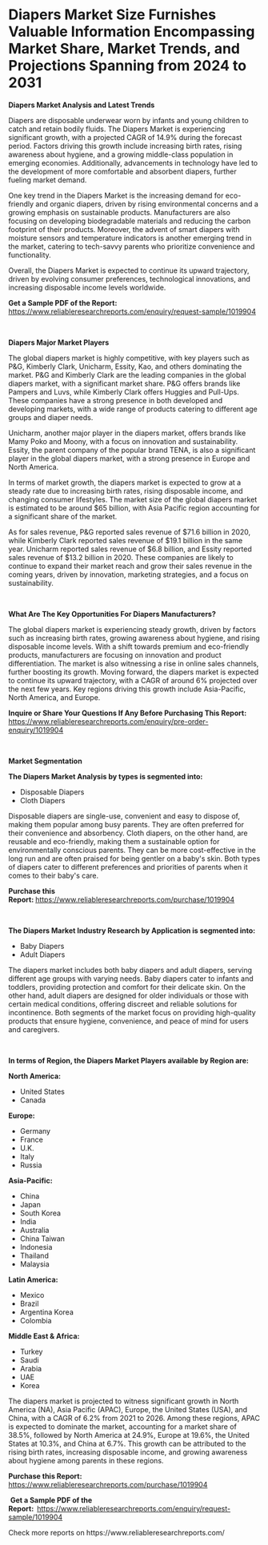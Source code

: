 <p><h1>Diapers Market Size Furnishes Valuable Information Encompassing Market Share, Market Trends, and Projections Spanning from 2024 to 2031</h1></p><p><strong>Diapers Market Analysis and Latest Trends</strong></p>
<p><p>Diapers are disposable underwear worn by infants and young children to catch and retain bodily fluids. The Diapers Market is experiencing significant growth, with a projected CAGR of 14.9% during the forecast period. Factors driving this growth include increasing birth rates, rising awareness about hygiene, and a growing middle-class population in emerging economies. Additionally, advancements in technology have led to the development of more comfortable and absorbent diapers, further fueling market demand.</p><p>One key trend in the Diapers Market is the increasing demand for eco-friendly and organic diapers, driven by rising environmental concerns and a growing emphasis on sustainable products. Manufacturers are also focusing on developing biodegradable materials and reducing the carbon footprint of their products. Moreover, the advent of smart diapers with moisture sensors and temperature indicators is another emerging trend in the market, catering to tech-savvy parents who prioritize convenience and functionality.</p><p>Overall, the Diapers Market is expected to continue its upward trajectory, driven by evolving consumer preferences, technological innovations, and increasing disposable income levels worldwide.</p></p>
<p><strong>Get a Sample PDF of the Report:&nbsp;</strong> <a href="https://www.reliableresearchreports.com/enquiry/request-sample/1019904">https://www.reliableresearchreports.com/enquiry/request-sample/1019904</a></p>
<p>&nbsp;</p>
<p><strong>Diapers Major Market Players</strong></p>
<p><p>The global diapers market is highly competitive, with key players such as P&G, Kimberly Clark, Unicharm, Essity, Kao, and others dominating the market. P&G and Kimberly Clark are the leading companies in the global diapers market, with a significant market share. P&G offers brands like Pampers and Luvs, while Kimberly Clark offers Huggies and Pull-Ups. These companies have a strong presence in both developed and developing markets, with a wide range of products catering to different age groups and diaper needs.</p><p>Unicharm, another major player in the diapers market, offers brands like Mamy Poko and Moony, with a focus on innovation and sustainability. Essity, the parent company of the popular brand TENA, is also a significant player in the global diapers market, with a strong presence in Europe and North America.</p><p>In terms of market growth, the diapers market is expected to grow at a steady rate due to increasing birth rates, rising disposable income, and changing consumer lifestyles. The market size of the global diapers market is estimated to be around $65 billion, with Asia Pacific region accounting for a significant share of the market.</p><p>As for sales revenue, P&G reported sales revenue of $71.6 billion in 2020, while Kimberly Clark reported sales revenue of $19.1 billion in the same year. Unicharm reported sales revenue of $6.8 billion, and Essity reported sales revenue of $13.2 billion in 2020. These companies are likely to continue to expand their market reach and grow their sales revenue in the coming years, driven by innovation, marketing strategies, and a focus on sustainability.</p></p>
<p>&nbsp;</p>
<p><strong>What Are The Key Opportunities For Diapers Manufacturers?</strong></p>
<p><p>The global diapers market is experiencing steady growth, driven by factors such as increasing birth rates, growing awareness about hygiene, and rising disposable income levels. With a shift towards premium and eco-friendly products, manufacturers are focusing on innovation and product differentiation. The market is also witnessing a rise in online sales channels, further boosting its growth. Moving forward, the diapers market is expected to continue its upward trajectory, with a CAGR of around 6% projected over the next few years. Key regions driving this growth include Asia-Pacific, North America, and Europe.</p></p>
<p><strong>Inquire or Share Your Questions If Any Before Purchasing This Report:</strong> <a href="https://www.reliableresearchreports.com/enquiry/pre-order-enquiry/1019904">https://www.reliableresearchreports.com/enquiry/pre-order-enquiry/1019904</a></p>
<p>&nbsp;</p>
<p><strong>Market Segmentation</strong></p>
<p><strong>The Diapers Market Analysis by types is segmented into:</strong></p>
<p><ul><li>Disposable Diapers</li><li>Cloth Diapers</li></ul></p>
<p><p>Disposable diapers are single-use, convenient and easy to dispose of, making them popular among busy parents. They are often preferred for their convenience and absorbency. Cloth diapers, on the other hand, are reusable and eco-friendly, making them a sustainable option for environmentally conscious parents. They can be more cost-effective in the long run and are often praised for being gentler on a baby's skin. Both types of diapers cater to different preferences and priorities of parents when it comes to their baby's care.</p></p>
<p><strong>Purchase this Report:&nbsp;</strong><a href="https://www.reliableresearchreports.com/purchase/1019904">https://www.reliableresearchreports.com/purchase/1019904</a></p>
<p>&nbsp;</p>
<p><strong>The Diapers Market Industry Research by Application is segmented into:</strong></p>
<p><ul><li>Baby Diapers</li><li>Adult Diapers</li></ul></p>
<p><p>The diapers market includes both baby diapers and adult diapers, serving different age groups with varying needs. Baby diapers cater to infants and toddlers, providing protection and comfort for their delicate skin. On the other hand, adult diapers are designed for older individuals or those with certain medical conditions, offering discreet and reliable solutions for incontinence. Both segments of the market focus on providing high-quality products that ensure hygiene, convenience, and peace of mind for users and caregivers.</p></p>
<p>&nbsp;</p>
<p><strong>In terms of Region, the Diapers Market Players available by Region are:</strong></p>
<p>
    <p> <strong> North America: </strong>
        <ul>
            <li>United States</li>
            <li>Canada</li>
        </ul>
        </p> 
    <p> <strong> Europe: </strong>
        <ul>
            <li>Germany</li>
            <li>France</li>
            <li>U.K.</li>
            <li>Italy</li>
            <li>Russia</li>
        </ul>
        </p> 
    <p> <strong> Asia-Pacific: </strong>
        <ul>
            <li>China</li>
            <li>Japan</li>
            <li>South Korea</li>
            <li>India</li>
            <li>Australia</li>
            <li>China Taiwan</li>
            <li>Indonesia</li>
            <li>Thailand</li>
            <li>Malaysia</li>
        </ul>
        </p> 
    <p> <strong> Latin America: </strong>
        <ul>
            <li>Mexico</li>
            <li>Brazil</li>
            <li>Argentina Korea</li>
            <li>Colombia</li>
        </ul>
        </p> 
    <p> <strong> Middle East & Africa: </strong>
        <ul>
            <li>Turkey</li>
            <li>Saudi</li>
            <li>Arabia</li>
            <li>UAE</li>
            <li>Korea</li>
        </ul>
    </p>
    </p>
<p><p>The diapers market is projected to witness significant growth in North America (NA), Asia Pacific (APAC), Europe, the United States (USA), and China, with a CAGR of 6.2% from 2021 to 2026. Among these regions, APAC is expected to dominate the market, accounting for a market share of 38.5%, followed by North America at 24.9%, Europe at 19.6%, the United States at 10.3%, and China at 6.7%. This growth can be attributed to the rising birth rates, increasing disposable income, and growing awareness about hygiene among parents in these regions.</p></p>
<p><strong>Purchase this Report: </strong><a href="https://www.reliableresearchreports.com/purchase/1019904">https://www.reliableresearchreports.com/purchase/1019904</a></p>
<p>&nbsp;<strong>Get a Sample PDF of the Report:&nbsp;&nbsp;</strong><a href="https://www.reliableresearchreports.com/enquiry/request-sample/1019904">https://www.reliableresearchreports.com/enquiry/request-sample/1019904</a></p>
<p><strong></strong></p>
<p>Check more reports on https://www.reliableresearchreports.com/</p>